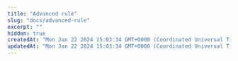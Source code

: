 ```yaml
---
title: "Advanced rule"
slug: "docs/advanced-rule"
excerpt: ""
hidden: true
createdAt: "Mon Jan 22 2024 15:03:34 GMT+0000 (Coordinated Universal Time)"
updatedAt: "Mon Jan 22 2024 15:03:34 GMT+0000 (Coordinated Universal Time)"
---
```

